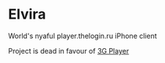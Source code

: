 Elvira
======

World's nyaful player.thelogin.ru iPhone client

Project is dead in favour of [3G Player](https://github.com/themylogin/3G-Player)
